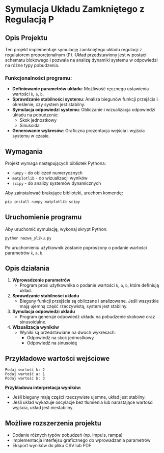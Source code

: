 # Symulacja Układu Zamkniętego z Regulacją P

## Opis Projektu
Ten projekt implementuje symulację zamkniętego układu regulacji z regulatorem proporcjonalnym (P). Układ przedstawiony jest w postaci schematu blokowego i pozwala na analizę dynamiki systemu w odpowiedzi na różne typy pobudzenia.

### Funkcjonalności programu:
- **Definiowanie parametrów układu**: Możliwość ręcznego ustawienia wartości `k`, `a`, `b`.
- **Sprawdzanie stabilności systemu**: Analiza biegunów funkcji przejścia i określenie, czy system jest stabilny.
- **Symulacja odpowiedzi systemu**: Obliczanie i wizualizacja odpowiedzi układu na pobudzenie:
  - Skok jednostkowy
  - Sinusoida
- **Generowanie wykresów**: Graficzna prezentacja wejścia i wyjścia systemu w czasie.

## Wymagania
Projekt wymaga następujących bibliotek Pythona:
- `numpy` - do obliczeń numerycznych
- `matplotlib` - do wizualizacji wyników
- `scipy` - do analizy systemów dynamicznych

Aby zainstalować brakujące biblioteki, uruchom komendę:
```bash
pip install numpy matplotlib scipy
```

## Uruchomienie programu
Aby uruchomić symulację, wykonaj skrypt Python:
```bash
python nazwa_pliku.py
```
Po uruchomieniu użytkownik zostanie poproszony o podanie wartości parametrów `k`, `a`, `b`.

## Opis działania
1. **Wprowadzenie parametrów**
   - Program prosi użytkownika o podanie wartości `k`, `a`, `b`, które definiują układ.
2. **Sprawdzanie stabilności układu**
   - Bieguny funkcji przejścia są obliczane i analizowane. Jeśli wszystkie mają ujemną część rzeczywistą, system jest stabilny.
3. **Symulacja odpowiedzi układu**
   - Program generuje odpowiedź układu na pobudzenie skokowe oraz sinusoidalne.
4. **Wizualizacja wyników**
   - Wyniki są przedstawiane na dwóch wykresach:
     - Odpowiedź na skok jednostkowy
     - Odpowiedź na sinusoidę

## Przykładowe wartości wejściowe
```
Podaj wartość k: 2
Podaj wartość a: 1
Podaj wartość b: 3
```
**Przykładowa interpretacja wyników:**
- Jeśli bieguny mają części rzeczywiste ujemne, układ jest stabilny.
- Jeśli układ wykazuje oscylacje bez tłumienia lub narastające wartości wyjścia, układ jest niestabilny.

## Możliwe rozszerzenia projektu
- Dodanie różnych typów pobudzeń (np. impuls, rampa)
- Implementacja interfejsu graficznego do wprowadzania parametrów
- Eksport wyników do pliku CSV lub PDF




